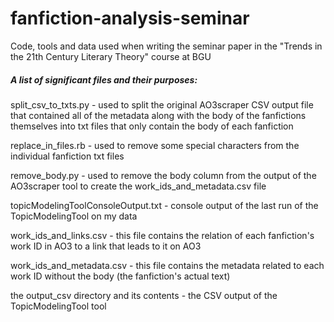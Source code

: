# fanfiction-analysis-seminar
Code, tools and data used when writing the seminar paper in the "Trends in the 21th Century Literary Theory" course at BGU

##### A list of significant files and their purposes:  
split_csv_to_txts.py - used to split the original AO3scraper CSV output file that contained all of the metadata along with the body of the fanfictions themselves into txt files that only contain the body of each fanfiction

replace_in_files.rb - used to remove some special characters from the individual fanfiction txt files

remove_body.py - used to remove the body column from the output of the AO3scraper tool  to create the work_ids_and_metadata.csv file
 
topicModelingToolConsoleOutput.txt - console output of the last run of the TopicModelingTool on my data

work_ids_and_links.csv - this file contains the relation of each fanfiction's work ID in AO3 to a link that leads to it on AO3

work_ids_and_metadata.csv - this file contains the metadata related to each work ID without the body (the fanfiction's actual text)

the output_csv directory and its contents - the CSV output of the TopicModelingTool tool
